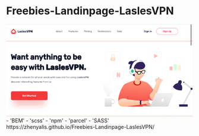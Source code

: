 # Freebies-Landinpage-LaslesVPN
<img src='preview.png'>
- 'BEM'
- 'scss'
- 'npm'
- 'parcel'
- 'SASS'
https://zhenyalis.github.io/Freebies-Landinpage-LaslesVPN/

